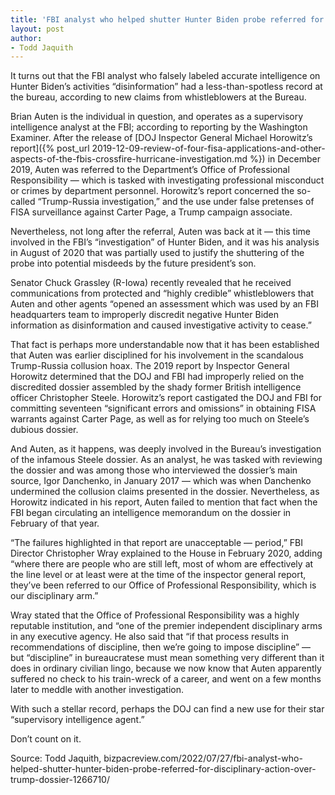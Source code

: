 ```yaml
---
title: 'FBI analyst who helped shutter Hunter Biden probe referred for disciplinary action over Trump dossier'
layout: post
author:
- Todd Jaquith
---
```


It turns out that the FBI analyst who falsely labeled accurate intelligence on Hunter Biden’s activities “disinformation” had a less-than-spotless record at the bureau, according to new claims from whistleblowers at the Bureau.

Brian Auten is the individual in question, and operates as a supervisory intelligence analyst at the FBI; according to reporting by the Washington Examiner. After the release of [DOJ Inspector General Michael Horowitz’s report]({% post_url 2019-12-09-review-of-four-fisa-applications-and-other-aspects-of-the-fbis-crossfire-hurricane-investigation.md %}) in December 2019, Auten was referred to the Department’s Office of Professional Responsibility — which is tasked with investigating professional misconduct or crimes by department personnel. Horowitz’s report concerned the so-called “Trump-Russia investigation,” and the use under false pretenses of FISA surveillance against Carter Page, a Trump campaign associate.

Nevertheless, not long after the referral, Auten was back at it — this time involved in the FBI’s “investigation” of Hunter Biden, and it was his analysis in August of 2020 that was partially used to justify the shuttering of the probe into potential misdeeds by the future president’s son.

Senator Chuck Grassley (R-Iowa) recently revealed that he received communications from protected and “highly credible” whistleblowers that Auten and other agents “opened an assessment which was used by an FBI headquarters team to improperly discredit negative Hunter Biden information as disinformation and caused investigative activity to cease.”

That fact is perhaps more understandable now that it has been established that Auten was earlier disciplined for his involvement in the scandalous Trump-Russia collusion hoax. The 2019 report by Inspector General Horowitz determined that the DOJ and FBI had improperly relied on the discredited dossier assembled by the shady former British intelligence officer Christopher Steele. Horowitz’s report castigated the DOJ and FBI for committing seventeen “significant errors and omissions” in obtaining FISA warrants against Carter Page, as well as for relying too much on Steele’s dubious dossier.

And Auten, as it happens, was deeply involved in the Bureau’s investigation of the infamous Steele dossier. As an analyst, he was tasked with reviewing the dossier and was among those who interviewed the dossier’s main source, Igor Danchenko, in January 2017 — which was when Danchenko undermined the collusion claims presented in the dossier. Nevertheless, as Horowitz indicated in his report, Auten failed to mention that fact when the FBI began circulating an intelligence memorandum on the dossier in February of that year.

“The failures highlighted in that report are unacceptable — period,” FBI Director Christopher Wray explained to the House in February 2020, adding “where there are people who are still left, most of whom are effectively at the line level or at least were at the time of the inspector general report, they’ve been referred to our Office of Professional Responsibility, which is our disciplinary arm.”

Wray stated that the Office of Professional Responsibility was a highly reputable institution, and “one of the premier independent disciplinary arms in any executive agency. He also said that “if that process results in recommendations of discipline, then we’re going to impose discipline” — but “discipline” in bureaucratese must mean something very different than it does in ordinary civilian lingo, because we now know that Auten apparently suffered no check to his train-wreck of a career, and went on a few months later to meddle with another investigation.

With such a stellar record, perhaps the DOJ can find a new use for their star “supervisory intelligence agent.”

Don’t count on it.

Source: Todd Jaquith, bizpacreview.com/2022/07/27/fbi-analyst-who-helped-shutter-hunter-biden-probe-referred-for-disciplinary-action-over-trump-dossier-1266710/
